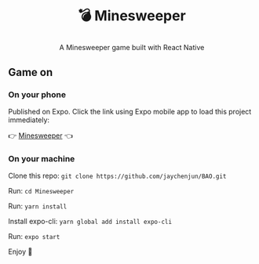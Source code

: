 # <p align="center"> 💣 Minesweeper</p>

<p align="center">
  A Minesweeper game built with React Native
</p>

## Game on

### On your phone

Published on Expo. Click the link using Expo mobile app to load this project immediately:<br/>

👉 [Minesweeper](https://expo.io/@junchenjun/Minesweeper) 👈

### On your machine

Clone this repo:  `git clone https://github.com/jaychenjun/BAO.git`

Run: `cd Minesweeper`

Run: `yarn install`

Install expo-cli: `yarn global add install expo-cli`

Run: `expo start`

Enjoy 🍻
